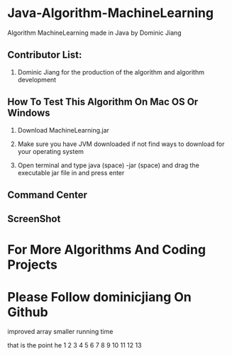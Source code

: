 # Java-Algorithm-MachineLearning
Algorithm MachineLearning made in Java by Dominic Jiang

## Contributor List:

1. Dominic Jiang for the production of the algorithm and algorithm development

## How To Test This Algorithm On Mac OS Or Windows

1. Download MachineLearning.jar 

2. Make sure you have JVM downloaded if not find ways to download for your operating system

3. Open terminal and type java (space) -jar (space) and drag the executable jar file in and press enter 

## Command Center

## ScreenShot

# For More Algorithms And Coding Projects
# Please Follow dominicjiang On Github


improved array smaller running time

that is the point
he
1
2
3
4
5
6
7
8
9
10
11
12
13
